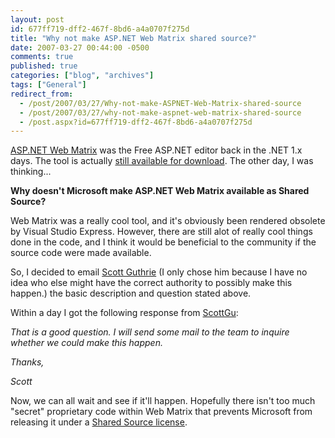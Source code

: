 ```yaml
---
layout: post
id: 677ff719-dff2-467f-8bd6-a4a0707f275d
title: "Why not make ASP.NET Web Matrix shared source?"
date: 2007-03-27 00:44:00 -0500
comments: true
published: true
categories: ["blog", "archives"]
tags: ["General"]
redirect_from: 
  - /post/2007/03/27/Why-not-make-ASPNET-Web-Matrix-shared-source
  - /post/2007/03/27/why-not-make-aspnet-web-matrix-shared-source
  - /post.aspx?id=677ff719-dff2-467f-8bd6-a4a0707f275d
---
```

<!-- more -->
<P><A href="http://www.asp.net/webmatrix/">ASP.NET Web Matrix</A> was the Free ASP.NET editor back in the .NET 1.x days. The tool is actually <A href="http://www.asp.net/webmatrix/download.aspx?tabindex=4">still available for download</A>. The other day, I was thinking...</P>
<P><STRONG>Why doesn't Microsoft make ASP.NET Web Matrix available as Shared Source?</STRONG></P>
<P>Web Matrix was a really cool tool, and it's obviously been rendered obsolete by Visual Studio Express. However, there are still alot of really cool things done in the code, and I think it would be beneficial to the community if the source code were made available.</P>
<P>So, I decided to email <A href="http://weblogs.asp.net/scottgu">Scott Guthrie</A> (I only chose him because I have no idea who else might have the correct authority to possibly make this happen.) the basic description and question stated above.</P>
<P>Within a day I got the following response from <A href="http://weblogs.asp.net/scottgu">ScottGu</A>:</P>
<P><EM>That is a good question. I will send some mail to the team to inquire whether we could make this happen.</EM></P>
<P><EM>Thanks,</EM></P>
<P><EM>Scott</EM></P>
<P>Now, we can all wait and see if it'll happen. Hopefully there isn't too much "secret" proprietary code within Web Matrix that prevents Microsoft from releasing it under a <A href="http://www.microsoft.com/resources/sharedsource/licensingbasics/sharedsourcelicenses.mspx">Shared Source license</A>.</P>

